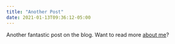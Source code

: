```yaml
---
title: "Another Post"
date: 2021-01-13T09:36:12-05:00
---
```


Another fantastic post on the blog.  Want to read more [about me](/about)?
